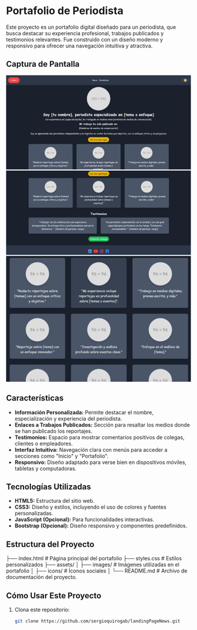 # Portafolio de Periodista

Este proyecto es un portafolio digital diseñado para un periodista, que busca destacar su experiencia profesional, trabajos publicados y testimonios relevantes. Fue construido con un diseño moderno y responsivo para ofrecer una navegación intuitiva y atractiva.

## Captura de Pantalla
![alt text](evidencias/image.png)
![alt text](evidencias/image-1.png)
![alt text](evidencias/image-2.png)

## Características
- **Información Personalizada:** Permite destacar el nombre, especialización y experiencia del periodista.
- **Enlaces a Trabajos Publicados:** Sección para resaltar los medios donde se han publicado los reportajes.
- **Testimonios:** Espacio para mostrar comentarios positivos de colegas, clientes o empleadores.
- **Interfaz Intuitiva:** Navegación clara con menús para acceder a secciones como "Inicio" y "Portafolio".
- **Responsivo:** Diseño adaptado para verse bien en dispositivos móviles, tabletas y computadoras.

## Tecnologías Utilizadas
- **HTML5:** Estructura del sitio web.
- **CSS3:** Diseño y estilos, incluyendo el uso de colores y fuentes personalizadas.
- **JavaScript (Opcional):** Para funcionalidades interactivas.
- **Bootstrap (Opcional):** Diseño responsivo y componentes predefinidos.

## Estructura del Proyecto
├── index.html # Página principal del portafolio ├── styles.css # Estilos personalizados ├── assets/ │ ├── images/ # Imágenes utilizadas en el portafolio │ ├── icons/ # Íconos sociales │ └── README.md # Archivo de documentación del proyecto.


## Cómo Usar Este Proyecto
1. Clona este repositorio:
   ```bash
   git clone https://github.com/sergioquirogab/landingPageNews.git
